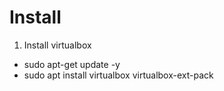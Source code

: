 # Install
1. Install virtualbox

* sudo apt-get update -y
* sudo apt install virtualbox virtualbox-ext-pack
